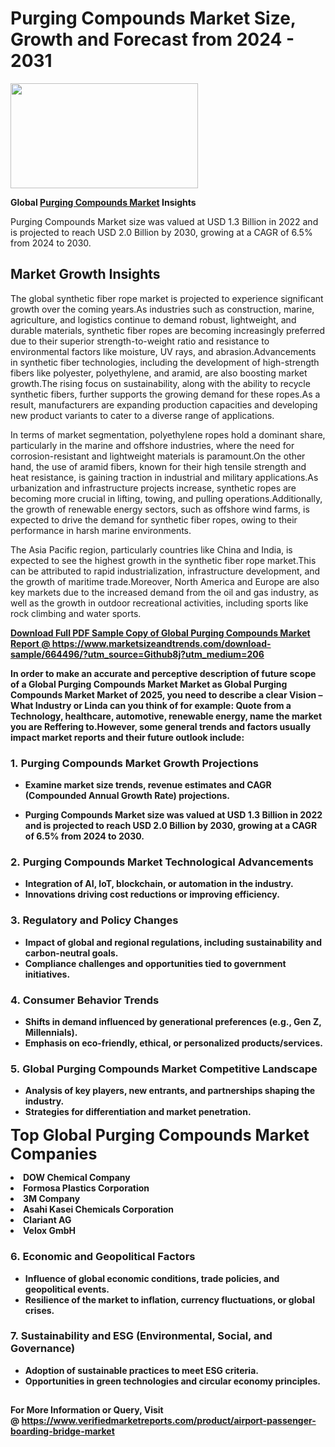 <H1>Purging Compounds Market Size, Growth and Forecast from 2024 - 2031</H1><img class="aligncenter size-medium wp-image-584254" src="https://thirdeyenews.in/wp-content/uploads/2024/09/Global-Market-Research-300x168.jpeg" alt="" width="300" height="168" /><p><strong>Global&nbsp;<a href="https://www.marketsizeandtrends.com/download-sample/664496/?utm_source=Github8j?utm_medium=206">Purging Compounds Market</a> Insights</strong></p><p>Purging Compounds Market size was valued at USD 1.3 Billion in 2022 and is projected to reach USD 2.0 Billion by 2030, growing at a CAGR of 6.5% from 2024 to 2030.</p><p><h2>Market Growth Insights</h2> <p>The global synthetic fiber rope market is projected to experience significant growth over the coming years.As industries such as construction, marine, agriculture, and logistics continue to demand robust, lightweight, and durable materials, synthetic fiber ropes are becoming increasingly preferred due to their superior strength-to-weight ratio and resistance to environmental factors like moisture, UV rays, and abrasion.Advancements in synthetic fiber technologies, including the development of high-strength fibers like polyester, polyethylene, and aramid, are also boosting market growth.The rising focus on sustainability, along with the ability to recycle synthetic fibers, further supports the growing demand for these ropes.As a result, manufacturers are expanding production capacities and developing new product variants to cater to a diverse range of applications.</p> <p><strong><a href="#"></a></strong></p> <p>In terms of market segmentation, polyethylene ropes hold a dominant share, particularly in the marine and offshore industries, where the need for corrosion-resistant and lightweight materials is paramount.On the other hand, the use of aramid fibers, known for their high tensile strength and heat resistance, is gaining traction in industrial and military applications.As urbanization and infrastructure projects increase, synthetic ropes are becoming more crucial in lifting, towing, and pulling operations.Additionally, the growth of renewable energy sectors, such as offshore wind farms, is expected to drive the demand for synthetic fiber ropes, owing to their performance in harsh marine environments.</p> <p>The Asia Pacific region, particularly countries like China and India, is expected to see the highest growth in the synthetic fiber rope market.This can be attributed to rapid industrialization, infrastructure development, and the growth of maritime trade.Moreover, North America and Europe are also key markets due to the increased demand from the oil and gas industry, as well as the growth in outdoor recreational activities, including sports like rock climbing and water sports.</p> <p><strong><a href="#"></p><p><span class=""><strong>Download Full PDF Sample Copy of Global Purging Compounds Market Report</strong> @ <a href="https://www.marketsizeandtrends.com/download-sample/664496/?utm_source=Github8j?utm_medium=206" target="_blank">https://www.marketsizeandtrends.com/download-sample/664496/?utm_source=Github8j?utm_medium=206</a></span></p><p>In order to make an accurate and perceptive description of future scope of a Global&nbsp;Purging Compounds Market Market as Global&nbsp;Purging Compounds Market Market of 2025, you need to describe a clear Vision &ndash; What Industry or Linda can you think of for example: Quote from a Technology, healthcare, automotive, renewable energy, name the market you are Reffering to.However, some general trends and factors usually impact market reports and their future outlook include:</p><h3>1.&nbsp;<strong>Purging Compounds Market Growth Projections</strong></h3><ul><li>Examine market size trends, revenue estimates and CAGR (Compounded Annual Growth Rate) projections.</li><li><p>Purging Compounds Market size was valued at USD 1.3 Billion in 2022 and is projected to reach USD 2.0 Billion by 2030, growing at a CAGR of 6.5% from 2024 to 2030.</p></li></ul><h3>2.&nbsp;<strong>Purging Compounds Market Technological Advancements</strong></h3><ul><li>Integration of AI, IoT, blockchain, or automation in the industry.</li><li>Innovations driving cost reductions or improving efficiency.</li></ul><h3>3.&nbsp;<strong>Regulatory and Policy Changes</strong></h3><ul><li>Impact of global and regional regulations, including sustainability and carbon-neutral goals.</li><li>Compliance challenges and opportunities tied to government initiatives.</li></ul><h3>4.&nbsp;<strong>Consumer Behavior Trends</strong></h3><ul><li>Shifts in demand influenced by generational preferences (e.g., Gen Z, Millennials).</li><li>Emphasis on eco-friendly, ethical, or personalized products/services.</li></ul><h3>5.&nbsp;<strong>Global Purging Compounds Market Competitive Landscape</strong></h3><ul><li>Analysis of key players, new entrants, and partnerships shaping the industry.</li><li>Strategies for differentiation and market penetration.</li></ul><p data-pm-slice="1 1 []"><span style="color: inherit; font-family: inherit; font-size: 25px;">Top Global Purging Compounds Market Companies</span></p><div class="" data-test-id=""><p><li>DOW Chemical Company</li><li> Formosa Plastics Corporation</li><li> 3M Company</li><li> Asahi Kasei Chemicals Corporation</li><li> Clariant AG</li><li> Velox GmbH</li></p></div><h3>6.&nbsp;<strong>Economic and Geopolitical Factors</strong></h3><ul><li>Influence of global economic conditions, trade policies, and geopolitical events.</li><li>Resilience of the market to inflation, currency fluctuations, or global crises.</li></ul><h3>7.&nbsp;<strong>Sustainability and ESG (Environmental, Social, and Governance)</strong></h3><ul><li>Adoption of sustainable practices to meet ESG criteria.</li><li>Opportunities in green technologies and circular economy principles.</li></ul><h2><strong style="font-size: 14px;">For More Information or Query, Visit @&nbsp;</strong><a style="background-color: #ffffff; font-size: 14px;" href="https://www.marketsizeandtrends.com/report/purging-compounds-market/" target="_blank">https://www.verifiedmarketreports.com/product/airport-passenger-boarding-bridge-market</a></h2>